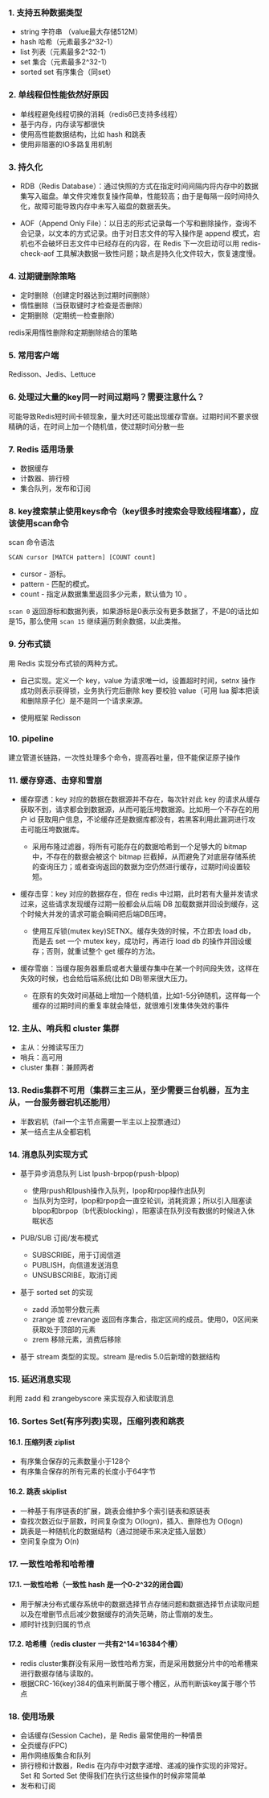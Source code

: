 
### 1. 支持五种数据类型
- string 字符串  （value最大存储512M）
- hash 哈希（元素最多2^32-1）
- list 列表（元素最多2^32-1）
- set 集合（元素最多2^32-1）
- sorted set 有序集合（同set）

### 2. 单线程但性能依然好原因
- 单线程避免线程切换的消耗（redis6已支持多线程）
- 基于内存，内存读写都很快 
- 使用高性能数据结构，比如 hash 和跳表
- 使用非阻塞的IO多路复用机制

### 3. 持久化
- RDB（Redis Database）：通过快照的方式在指定时间间隔内将内存中的数据集写入磁盘。单文件灾难恢复操作简单，性能较高；由于是每隔一段时间持久化，故障可能导致内存中未写入磁盘的数据丢失。

- AOF（Append Only File）：以日志的形式记录每一个写和删除操作，查询不会记录，以文本的方式记录。由于对日志文件的写入操作是 append 模式，宕机也不会破坏日志文件中已经存在的内容，在 Redis 下一次启动可以用 redis-check-aof 工具解决数据一致性问题；缺点是持久化文件较大，恢复速度慢。
	
### 4. 过期键删除策略
- 定时删除（创建定时器达到过期时间删除）
- 惰性删除（当获取键时才检查是否删除）
- 定期删除（定期统一检查删除）

redis采用惰性删除和定期删除结合的策略
	
### 5. 常用客户端
Redisson、Jedis、Lettuce

### 6. 处理过大量的key同一时间过期吗？需要注意什么？
可能导致Redis短时间卡顿现象，量大时还可能出现缓存雪崩。过期时间不要求很精确的话，在时间上加一个随机值，使过期时间分散一些

### 7. Redis 适用场景
- 数据缓存
- 计数器、排行榜
- 集合队列，发布和订阅

### 8. key搜索禁止使用keys命令（key很多时搜索会导致线程堵塞），应该使用scan命令
scan 命令语法
```bash
SCAN cursor [MATCH pattern] [COUNT count]
```
- cursor - 游标。
- pattern - 匹配的模式。
- count - 指定从数据集里返回多少元素，默认值为 10 。

`scan 0` 返回游标和数据列表，如果游标是0表示没有更多数据了，不是0的话比如是15，那么使用 `scan 15` 继续遍历剩余数据，以此类推。

### 9. 分布式锁
用 Redis 实现分布式锁的两种方式。

- 自己实现。定义一个 key，value 为请求唯一id，设置超时时间，setnx 操作成功则表示获得锁，业务执行完后删除 key 要校验 value（可用 lua 脚本把读和删除原子化）是不是同一个请求来源。

- 使用框架 Redisson

### 10. pipeline
建立管道长链路，一次性处理多个命令，提高吞吐量，但不能保证原子操作

### 11. 缓存穿透、击穿和雪崩
- 缓存穿透：key 对应的数据在数据源并不存在，每次针对此 key 的请求从缓存获取不到，请求都会到数据源，从而可能压垮数据源。比如用一个不存在的用户 id 获取用户信息，不论缓存还是数据库都没有，若黑客利用此漏洞进行攻击可能压垮数据库。
    - 采用布隆过滤器，将所有可能存在的数据哈希到一个足够大的 bitmap 中，不存在的数据会被这个 bitmap 拦截掉，从而避免了对底层存储系统的查询压力；或者查询返回的数据为空仍然进行缓存，过期时间设置较短。

- 缓存击穿：key 对应的数据存在，但在 redis 中过期，此时若有大量并发请求过来，这些请求发现缓存过期一般都会从后端 DB 加载数据并回设到缓存，这个时候大并发的请求可能会瞬间把后端DB压垮。
    - 使用互斥锁(mutex key)SETNX。缓存失效的时候，不立即去 load db，而是去 set 一个 mutex key，成功时，再进行 load db 的操作并回设缓存；否则，就重试整个 get 缓存的方法。
    
- 缓存雪崩：当缓存服务器重启或者大量缓存集中在某一个时间段失效，这样在失效的时候，也会给后端系统(比如 DB)带来很大压力。
    - 在原有的失效时间基础上增加一个随机值，比如1-5分钟随机，这样每一个缓存的过期时间的重复率就会降低，就很难引发集体失效的事件

### 12. 主从、哨兵和 cluster 集群
- 主从：分摊读写压力
- 哨兵：高可用
- cluster 集群：兼顾两者

### 13. Redis集群不可用（集群三主三从，至少需要三台机器，互为主从，一台服务器宕机还能用）
- 半数宕机（fail一个主节点需要一半主以上投票通过）
- 某一结点主从全都宕机

### 14. 消息队列实现方式
- 基于异步消息队列 List lpush-brpop(rpush-blpop)
    - 使用rpush和lpush操作入队列，lpop和rpop操作出队列
    - 当队列为空时，lpop和rpop会一直空轮训，消耗资源；所以引入阻塞读blpop和brpop（b代表blocking），阻塞读在队列没有数据的时候进入休眠状态

- PUB/SUB 订阅/发布模式
    - SUBSCRIBE，用于订阅信道
    - PUBLISH，向信道发送消息
    - UNSUBSCRIBE，取消订阅

- 基于 sorted set 的实现
    - zadd 添加带分数元素
    - zrange 或 zrevrange 返回有序集合，指定区间的成员。使用0，0区间来获取处于顶部的元素
    - zrem 移除元素，消费后移除
    
- 基于 stream 类型的实现。stream 是redis 5.0后新增的数据结构

### 15. 延迟消息实现
利用 zadd 和 zrangebyscore 来实现存入和读取消息

### 16. Sortes Set(有序列表)实现，压缩列表和跳表

#### 16.1. 压缩列表 ziplist
- 有序集合保存的元素数量小于128个
- 有序集合保存的所有元素的长度小于64字节

#### 16.2. 跳表 skiplist
- 一种基于有序链表的扩展，跳表会维护多个索引链表和原链表
- 查找次数近似于层数，时间复杂度为 O(logn)，插入、删除也为 O(logn)
- 跳表是一种随机化的数据结构（通过抛硬币来决定插入层数）
- 空间复杂度为 O(n)

### 17. 一致性哈希和哈希槽

#### 17.1. 一致性哈希（一致性 hash 是一个0-2^32的闭合圆）
- 用于解决分布式缓存系统中的数据选择节点存储问题和数据选择节点读取问题以及在增删节点后减少数据缓存的消失范畴，防止雪崩的发生。
- 顺时针找到归属的节点

#### 17.2. 哈希槽（redis cluster 一共有2^14=16384个槽）
- redis cluster集群没有采用一致性哈希方案，而是采用数据分片中的哈希槽来进行数据存储与读取的。
- 根据CRC-16(key)384的值来判断属于哪个槽区，从而判断该key属于哪个节点

### 18. 使用场景
- 会话缓存(Session Cache)，是 Redis 最常使用的一种情景
- 全页缓存(FPC)
- 用作网络版集合和队列
- 排行榜和计数器，Redis 在内存中对数字递增、递减的操作实现的非常好。Set 和 Sorted Set 使得我们在执行这些操作的时候非常简单
- 发布和订阅